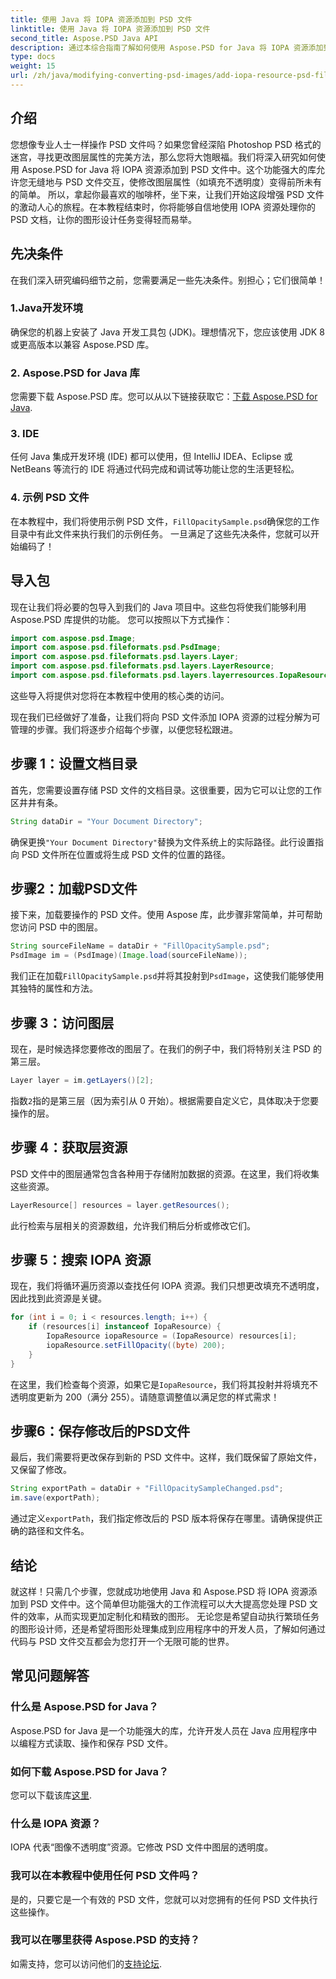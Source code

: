 ```yaml
---
title: 使用 Java 将 IOPA 资源添加到 PSD 文件
linktitle: 使用 Java 将 IOPA 资源添加到 PSD 文件
second_title: Aspose.PSD Java API
description: 通过本综合指南了解如何使用 Aspose.PSD for Java 将 IOPA 资源添加到 PSD 文件。有效图形处理的简单步骤。
type: docs
weight: 15
url: /zh/java/modifying-converting-psd-images/add-iopa-resource-psd-files/
---
```

## 介绍
您想像专业人士一样操作 PSD 文件吗？如果您曾经深陷 Photoshop PSD 格式的迷宫，寻找更改图层属性的完美方法，那么您将大饱眼福。我们将深入研究如何使用 Aspose.PSD for Java 将 IOPA 资源添加到 PSD 文件中。这个功能强大的库允许您无缝地与 PSD 文件交互，使修改图层属性（如填充不透明度）变得前所未有的简单。
所以，拿起你最喜欢的咖啡杯，坐下来，让我们开始这段增强 PSD 文件的激动人心的旅程。在本教程结束时，你将能够自信地使用 IOPA 资源处理你的 PSD 文档，让你的图形设计任务变得轻而易举。
## 先决条件
在我们深入研究编码细节之前，您需要满足一些先决条件。别担心；它们很简单！
### 1.Java开发环境
确保您的机器上安装了 Java 开发工具包 (JDK)。理想情况下，您应该使用 JDK 8 或更高版本以兼容 Aspose.PSD 库。 
### 2. Aspose.PSD for Java 库
您需要下载 Aspose.PSD 库。您可以从以下链接获取它：[下载 Aspose.PSD for Java](https://releases.aspose.com/psd/java/).
### 3. IDE
任何 Java 集成开发环境 (IDE) 都可以使用，但 IntelliJ IDEA、Eclipse 或 NetBeans 等流行的 IDE 将通过代码完成和调试等功能让您的生活更轻松。
### 4. 示例 PSD 文件
在本教程中，我们将使用示例 PSD 文件，`FillOpacitySample.psd`确保您的工作目录中有此文件来执行我们的示例任务。
一旦满足了这些先决条件，您就可以开始编码了！
## 导入包
现在让我们将必要的包导入到我们的 Java 项目中。这些包将使我们能够利用 Aspose.PSD 库提供的功能。
您可以按照以下方式操作：
```java
import com.aspose.psd.Image;
import com.aspose.psd.fileformats.psd.PsdImage;
import com.aspose.psd.fileformats.psd.layers.Layer;
import com.aspose.psd.fileformats.psd.layers.LayerResource;
import com.aspose.psd.fileformats.psd.layers.layerresources.IopaResource;
```
这些导入将提供对您将在本教程中使用的核心类的访问。 

现在我们已经做好了准备，让我们将向 PSD 文件添加 IOPA 资源的过程分解为可管理的步骤。我们将逐步介绍每个步骤，以便您轻松跟进。
## 步骤 1：设置文档目录
首先，您需要设置存储 PSD 文件的文档目录。这很重要，因为它可以让您的工作区井井有条。
```java
String dataDir = "Your Document Directory";
```
确保更换`"Your Document Directory"`替换为文件系统上的实际路径。此行设置指向 PSD 文件所在位置或将生成 PSD 文件的位置的路径。
## 步骤2：加载PSD文件 
接下来，加载要操作的 PSD 文件。使用 Aspose 库，此步骤非常简单，并可帮助您访问 PSD 中的图层。
```java
String sourceFileName = dataDir + "FillOpacitySample.psd";
PsdImage im = (PsdImage)(Image.load(sourceFileName));
```
我们正在加载`FillOpacitySample.psd`并将其投射到`PsdImage`，这使我们能够使用其独特的属性和方法。 
## 步骤 3：访问图层 
现在，是时候选择您要修改的图层了。在我们的例子中，我们将特别关注 PSD 的第三层。
```java
Layer layer = im.getLayers()[2];
```
指数`2`指的是第三层（因为索引从 0 开始）。根据需要自定义它，具体取决于您要操作的层。
## 步骤 4：获取层资源 
PSD 文件中的图层通常包含各种用于存储附加数据的资源。在这里，我们将收集这些资源。
```java
LayerResource[] resources = layer.getResources();
```
此行检索与层相关的资源数组，允许我们稍后分析或修改它们。
## 步骤 5：搜索 IOPA 资源 
现在，我们将循环遍历资源以查找任何 IOPA 资源。我们只想更改填充不透明度，因此找到此资源是关键。
```java
for (int i = 0; i < resources.length; i++) {
    if (resources[i] instanceof IopaResource) {
        IopaResource iopaResource = (IopaResource) resources[i];
        iopaResource.setFillOpacity((byte) 200);
    }
}
```
在这里，我们检查每个资源，如果它是`IopaResource`，我们将其投射并将填充不透明度更新为 200（满分 255）。请随意调整值以满足您的样式需求！
## 步骤6：保存修改后的PSD文件
最后，我们需要将更改保存到新的 PSD 文件中。这样，我们既保留了原始文件，又保留了修改。
```java
String exportPath = dataDir + "FillOpacitySampleChanged.psd";
im.save(exportPath);
```
通过定义`exportPath`，我们指定修改后的 PSD 版本将保存在哪里。请确保提供正确的路径和文件名。
## 结论
就这样！只需几个步骤，您就成功地使用 Java 和 Aspose.PSD 将 IOPA 资源添加到 PSD 文件中。这个简单但功能强大的工作流程可以大大提高您处理 PSD 文件的效率，从而实现更加定制化和精致的图形。
无论您是希望自动执行繁琐任务的图形设计师，还是希望将图形处理集成到应用程序中的开发人员，了解如何通过代码与 PSD 文件交互都会为您打开一个无限可能的世界。
## 常见问题解答
### 什么是 Aspose.PSD for Java？  
Aspose.PSD for Java 是一个功能强大的库，允许开发人员在 Java 应用程序中以编程方式读取、操作和保存 PSD 文件。
### 如何下载 Aspose.PSD for Java？  
您可以下载该库[这里](https://releases.aspose.com/psd/java/).
### 什么是 IOPA 资源？  
IOPA 代表“图像不透明度”资源。它修改 PSD 文件中图层的透明度。
### 我可以在本教程中使用任何 PSD 文件吗？  
是的，只要它是一个有效的 PSD 文件，您就可以对您拥有的任何 PSD 文件执行这些操作。
### 我可以在哪里获得 Aspose.PSD 的支持？  
如需支持，您可以访问他们的[支持论坛](https://forum.aspose.com/c/psd/34).